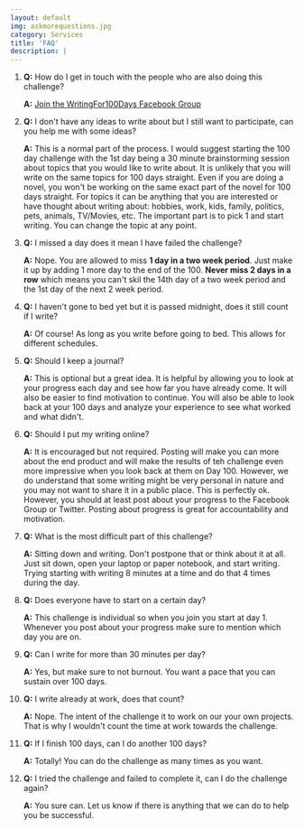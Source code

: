 ```yaml
---
layout: default
img: askmorequestions.jpg
category: Services
title: 'FAQ'
description: |
---
```


1. **Q:** How do I get in touch with the people who are also doing this challenge?
   
   **A:** [Join the WritingFor100Days Facebook Group](https://www.facebook.com/groups/writingfor100days/)

1. **Q:** I don't have any ideas to write about but I still want to participate, can you help me with some ideas?

   **A:** This is a normal part of the process.  I would suggest starting the 100 day challenge with the 1st day being a 30 minute brainstorming session about topics that you would like to write about.  It is unlikely that you will write on the same topics for 100 days straight.  Even if you are doing a novel, you won't be working on the same exact part of the novel for 100 days straight.  For topics it can be anything that you are interested or have thought about writing about: hobbies, work, kids, family, politics, pets, animals, TV/Movies, etc.  The important part is to pick 1 and start writing.  You can change the topic at any point.

1. **Q:** I missed a day does it mean I have failed the challenge?
   
   **A:** Nope.  You are allowed to miss **1 day in a  two week period**.  Just make it up by adding 1 more day to the end of the 100.  **Never miss 2 days in a row** which means you can't skil the 14th day of a two week period and the 1st day of the next 2 week period.

1. **Q:** I haven't gone to bed yet but it is passed midnight, does it still count if I write?
   
   **A:** Of course!  As long as you write before going to bed.  This allows for different schedules.

1. **Q:** Should I keep a journal?
   
   **A:** This is optional but a great idea.  It is helpful by allowing you to look at your progress each day and see how far you have already come.  It will also be easier to find motivation to continue.  You will also be able to look back at your 100 days and analyze your experience to see what worked and what didn't.

1. **Q:** Should I put my writing online?
   
   **A:** It is encouraged but not required.  Posting will make you can more about the end product and will make the results of teh challenge even more impressive when you look back at them on Day 100.  However, we do understand that some writing might be very personal in nature and you may not want to share it in a public place.  This is perfectly ok.  However, you should at least post about your progress to the Facebook Group or Twitter.  Posting about progress is great for accountability and motivation.  

1. **Q:** What is the most difficult part of this challenge?
   
   **A:** Sitting down and writing.  Don't postpone that or think about it at all.  Just sit down, open your laptop or paper notebook, and start writing.  Trying starting with writing 8 minutes at a time and do that 4 times during the day.  

1. **Q:** Does everyone have to start on a certain day?
   
   **A:** This challenge is individual so when you join you start at day 1.  Whenever you post about your progress make sure to mention which day you are on.   

1. **Q:** Can I write for more than 30 minutes per day?

   **A:** Yes, but make sure to not burnout.  You want a pace that you can sustain over 100 days.

1. **Q:** I write already at work, does that count?

   **A:** Nope.  The intent of the challenge it to work on our your own projects.  That is why I wouldn't count the time at work towards the challenge.
   
1.  **Q:** If I finish 100 days, can I do another 100 days?

    **A:** Totally! You can do the challenge as many times as you want.  
    
1.  **Q:** I tried the challenge and failed to complete it, can I do the challenge again?

    **A:** You sure can.  Let us know if there is anything that we can do to help you be successful. 